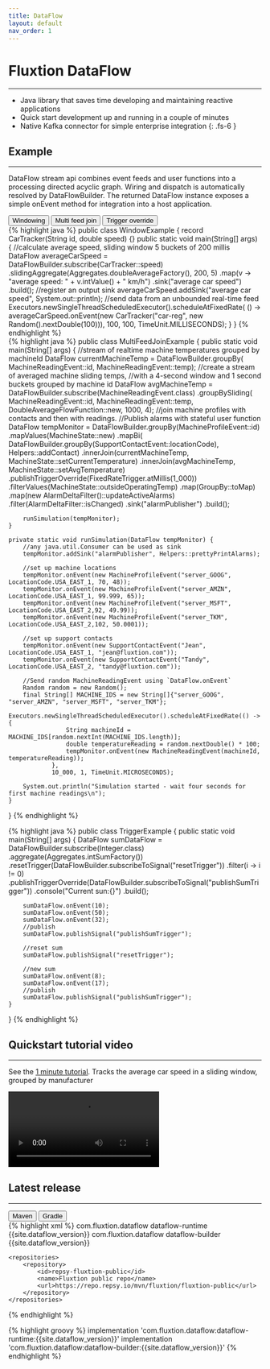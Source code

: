 ```yaml
---
title: DataFlow
layout: default
nav_order: 1
---
```

# Fluxtion DataFlow
---- 

* Java library that saves time developing and maintaining reactive applications
* Quick start development up and running in a couple of minutes
* Native Kafka connector for simple enterprise integration
{: .fs-6 }

## Example
-----
DataFlow stream api combines event feeds and user functions into a processing directed acyclic graph. Wiring and 
dispatch is automatically resolved by DataFlowBuilder. The returned DataFlow instance exposes a simple onEvent method 
for integration into a host application.

<div class="tab">
  <button class="tablinks2" onclick="openTab2(event, 'Windowing')" id="defaultExample">Windowing</button>
  <button class="tablinks2" onclick="openTab2(event, 'Multi feed join')" >Multi feed join</button>
  <button class="tablinks2" onclick="openTab2(event, 'TriggerOverride')" >Trigger override</button>
</div>

<div id="Windowing" class="tabcontent2">
<div markdown="1">
{% highlight java %}
public class WindowExample {
    record CarTracker(String id, double speed) {}
    public static void main(String[] args) {
        //calculate average speed, sliding window 5 buckets of 200 millis
        DataFlow averageCarSpeed = DataFlowBuilder.subscribe(CarTracker::speed)
                .slidingAggregate(Aggregates.doubleAverageFactory(), 200, 5)
                .map(v -> "average speed: " + v.intValue() + " km/h")
                .sink("average car speed")
                .build();
        //register an output sink
        averageCarSpeed.addSink("average car speed", System.out::println);
        //send data from an unbounded real-time feed
        Executors.newSingleThreadScheduledExecutor().scheduleAtFixedRate(
                () -> averageCarSpeed.onEvent(new CarTracker("car-reg", new Random().nextDouble(100))),
                100, 100, TimeUnit.MILLISECONDS);
    }
}
{% endhighlight %}
</div>
</div>

<div id="Multi feed join" class="tabcontent2">
<div markdown="1">
{% highlight java %}
public class MultiFeedJoinExample {
    public static void main(String[] args) {
        //stream of realtime machine temperatures grouped by machineId
        DataFlow currentMachineTemp = DataFlowBuilder.groupBy(
                MachineReadingEvent::id, MachineReadingEvent::temp);
        //create a stream of averaged machine sliding temps,
        //with a 4-second window and 1 second buckets grouped by machine id
        DataFlow avgMachineTemp = DataFlowBuilder.subscribe(MachineReadingEvent.class)
                .groupBySliding(
                        MachineReadingEvent::id,
                        MachineReadingEvent::temp,
                        DoubleAverageFlowFunction::new,
                        1000,
                        4);
        //join machine profiles with contacts and then with readings.
        //Publish alarms with stateful user function
        DataFlow tempMonitor = DataFlowBuilder.groupBy(MachineProfileEvent::id)
                .mapValues(MachineState::new)
                .mapBi(
                        DataFlowBuilder.groupBy(SupportContactEvent::locationCode),
                        Helpers::addContact)
                .innerJoin(currentMachineTemp, MachineState::setCurrentTemperature)
                .innerJoin(avgMachineTemp, MachineState::setAvgTemperature)
                .publishTriggerOverride(FixedRateTrigger.atMillis(1_000))
                .filterValues(MachineState::outsideOperatingTemp)
                .map(GroupBy::toMap)
                .map(new AlarmDeltaFilter()::updateActiveAlarms)
                .filter(AlarmDeltaFilter::isChanged)
                .sink("alarmPublisher")
                .build();

        runSimulation(tempMonitor);
    }

    private static void runSimulation(DataFlow tempMonitor) {
        //any java.util.Consumer can be used as sink
        tempMonitor.addSink("alarmPublisher", Helpers::prettyPrintAlarms);

        //set up machine locations
        tempMonitor.onEvent(new MachineProfileEvent("server_GOOG", LocationCode.USA_EAST_1, 70, 48));
        tempMonitor.onEvent(new MachineProfileEvent("server_AMZN", LocationCode.USA_EAST_1, 99.999, 65));
        tempMonitor.onEvent(new MachineProfileEvent("server_MSFT", LocationCode.USA_EAST_2,92, 49.99));
        tempMonitor.onEvent(new MachineProfileEvent("server_TKM", LocationCode.USA_EAST_2,102, 50.0001));

        //set up support contacts
        tempMonitor.onEvent(new SupportContactEvent("Jean", LocationCode.USA_EAST_1, "jean@fluxtion.com"));
        tempMonitor.onEvent(new SupportContactEvent("Tandy", LocationCode.USA_EAST_2, "tandy@fluxtion.com"));

        //Send random MachineReadingEvent using `DataFlow.onEvent` 
        Random random = new Random();
        final String[] MACHINE_IDS = new String[]{"server_GOOG", "server_AMZN", "server_MSFT", "server_TKM"};
        Executors.newSingleThreadScheduledExecutor().scheduleAtFixedRate(() -> {
                    String machineId = MACHINE_IDS[random.nextInt(MACHINE_IDS.length)];
                    double temperatureReading = random.nextDouble() * 100;
                    tempMonitor.onEvent(new MachineReadingEvent(machineId, temperatureReading));
                },
                10_000, 1, TimeUnit.MICROSECONDS);

        System.out.println("Simulation started - wait four seconds for first machine readings\n");
    }
}
{% endhighlight %}
</div>
</div>


<div id="TriggerOverride" class="tabcontent2">
<div markdown="1">
{% highlight java %}
public class TriggerExample {
    public static void main(String[] args) {
        DataFlow sumDataFlow = DataFlowBuilder.subscribe(Integer.class)
                .aggregate(Aggregates.intSumFactory())
                .resetTrigger(DataFlowBuilder.subscribeToSignal("resetTrigger"))
                .filter(i -> i != 0)
                .publishTriggerOverride(DataFlowBuilder.subscribeToSignal("publishSumTrigger"))
                .console("Current sun:{}")
                .build();

        sumDataFlow.onEvent(10);
        sumDataFlow.onEvent(50);
        sumDataFlow.onEvent(32);
        //publish
        sumDataFlow.publishSignal("publishSumTrigger");

        //reset sum
        sumDataFlow.publishSignal("resetTrigger");

        //new sum
        sumDataFlow.onEvent(8);
        sumDataFlow.onEvent(17);
        //publish
        sumDataFlow.publishSignal("publishSumTrigger");
    }
}
{% endhighlight %}
</div>
</div>

## Quickstart tutorial video
----
See the [1 minute tutorial](sections/overview/Quickstart). Tracks the average car speed in a sliding window, grouped 
by manufacturer



<video src="https://github.com/user-attachments/assets/ea6283c1-f787-42f9-8d28-cb9da030085f" controls="controls" style="max-height: 730px;">
</video>


## Latest release
----

<div class="tab">
  <button class="tablinks" onclick="openTab(event, 'Maven')">Maven</button>
  <button class="tablinks" onclick="openTab(event, 'Gradle')" id="defaultOpen">Gradle</button>
</div>
<div id="Maven" class="tabcontent">
<div markdown="1">
{% highlight xml %}
    <dependencies>
        <dependency>
            <groupId>com.fluxtion.dataflow</groupId>
            <artifactId>dataflow-runtime</artifactId>
            <version>{{site.dataflow_version}}</version>
        </dependency>
        <dependency>
            <groupId>com.fluxtion.dataflow</groupId>
            <artifactId>dataflow-builder</artifactId>
            <version>{{site.dataflow_version}}</version>
        </dependency>
    </dependencies>

    <repositories>
        <repository>
            <id>repsy-fluxtion-public</id>
            <name>Fluxtion public repo</name>
            <url>https://repo.repsy.io/mvn/fluxtion/fluxtion-public</url>
        </repository>
    </repositories>
{% endhighlight %}
</div>
</div>
<div id="Gradle" class="tabcontent">
<div markdown="1">
{% highlight groovy %}
implementation 'com.fluxtion.dataflow:dataflow-runtime:{{site.dataflow_version}}'
implementation 'com.fluxtion.dataflow:dataflow-builder:{{site.dataflow_version}}'
{% endhighlight %}
</div>
</div>

<script>
document.getElementById("defaultOpen").click();
document.getElementById("defaultExample").click();
</script>